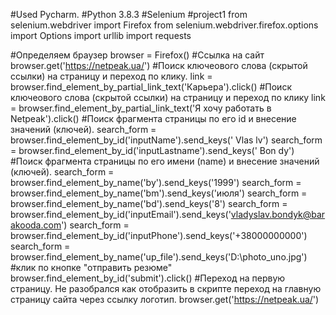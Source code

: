 #Used Pycharm. 
#Python 3.8.3
#Selenium
#project1
from selenium.webdriver import Firefox
from selenium.webdriver.firefox.options import Options
import urllib
import requests

#Определяем браузер
browser = Firefox() 
#Ссылка на сайт
browser.get('https://netpeak.ua/') 
#Поиск ключеового слова (скрытой ссылки) на страницу и переход по клику.
link = browser.find_element_by_partial_link_text('Карьера').click() 
#Поиск ключеового слова (скрытой ссылки) на страницу и переход по клику
link = browser.find_element_by_partial_link_text('Я хочу работать в Netpeak').click() 
#Поиск фрагмента страницы по его id и внесение значений (ключей).
search_form = browser.find_element_by_id('inputName').send_keys(' Vlas lv') 
search_form = browser.find_element_by_id('inputLastname').send_keys(' Bon dy') 
#Поиск фрагмента страницы по его имени (name) и внесение значений (ключей).
search_form = browser.find_element_by_name('by').send_keys('1999') 
search_form = browser.find_element_by_name('bm').send_keys('июля') 
search_form = browser.find_element_by_name('bd').send_keys('8') 
search_form = browser.find_element_by_id('inputEmail').send_keys('vladyslav.bondyk@barakooda.com') 
search_form = browser.find_element_by_id('inputPhone').send_keys('+38000000000') 
search_form = browser.find_element_by_name('up_file').send_keys('D:\photo_uno.jpg') 
#клик по кнопке "отправить резюме"
browser.find_element_by_id('submit').click() 
#Переход на первую страницу. Не разобрался как отобразить в скрипте переход на главную страницу сайта через ссылку логотип.
browser.get('https://netpeak.ua/') 
